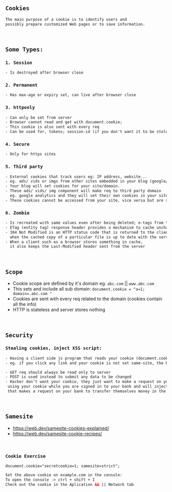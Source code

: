 ## `Cookies`
```html
The main purpose of a cookie is to identify users and
possibly prepare customized Web pages or to save information.
```
<br>

## `Some Types:`
    
### `1. Session` 
```html
- Is destroyed after browser close
```

### `2. Permanent` 
```html
- Has max-age or expiry set, can live after browser close
```

### `3. httponly` 
```html
- Can only be set from server
- Browser cannot read and get with document.cookie; 
- This cookie is also sent with every req
- Can be used for, tokens; session-id (if you don't want it to be stolen)
```

### `4. Secure` 
```html
- Only for https sites
```

### `5. Third party` 
```html
- External cookies that track users eg: IP address, website...  
- eg. ads/ vids or imgs from other sites embedded in your blog (google/ youtube)
- Your blog will set cookies for your site/domain.
- These ads/ vids/ img component will make req to third party domain 
  eg. google analytics and they will set their own cookies in your site.
- These cookies cannot be accessed from your site, vice versa but are sitting in your site/domain.
```

### `6. Zombie` 
```html
- Is recreated with same values even after being deleted; e-tags from the server 
- ETag (entity tag) response header provides a mechanism to cache unchanged resources
- 304 Not Modified is an HTTP status code that is returned to the client 
  when the cached copy of a particular file is up to date with the server. 
- When a client such as a browser stores something in cache, 
  it also keeps the Last-Modified header sent from the server
```
<br>
    
## `Scope`
- Cookie scope are defined by it's domain eg. `abc.com` || `www.abc.com`
- This sets and include all sub domain: `document.cookie = "a=1; domain=.abc.com "`
- Cookies are sent with every req related to the domain (cookies contain all the info)
- HTTP is stateless and server stores nothing 
   
<br>
    
 ## `Security`
 ### `Stealing cookies, inject XSS script:`
 ```html
- Having a client side js program that reads your cookie (document.cookie) and send it else where
- eg. if you click any link and your cookie is not set same-site, the browser will send that cookie GET req
 
- GET req should always be read only to server
- POST is used instead to submit any data to be changed
- Hacker don’t want your cookie, they just want to make a request on your behalf 
  using your cookie while you are signed in to your bank and will inject a script 
  that makes a request on your bank to transfer themselves money in the same site/url
```

<br>

## `Samesite`
- https://web.dev/samesite-cookies-explained/
- https://web.dev/samesite-cookie-recipes/
     
<br>     

### `Cookie Exercise`
     
`document.cookie="secretcookie=1; samesite=strict";`
```html
Set the above cookie on example.com in the console: 
To open the console -> ctrl + shift + I
Check out the cookie in the Aplication && || Network tab
```
